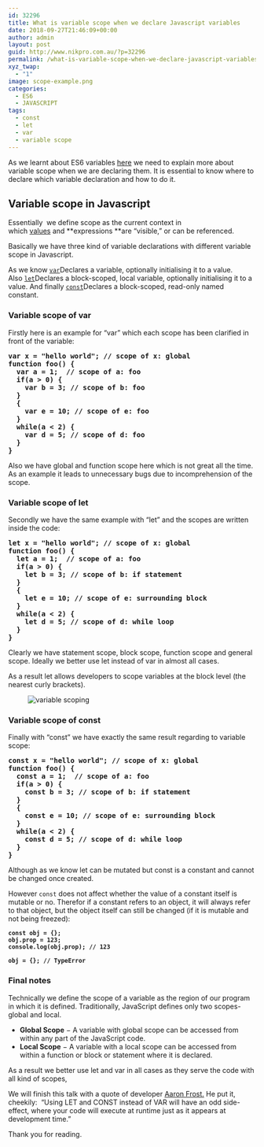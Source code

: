 ```yaml
---
id: 32296
title: What is variable scope when we declare Javascript variables
date: 2018-09-27T21:46:09+00:00
author: admin
layout: post
guid: http://www.nikpro.com.au/?p=32296
permalink: /what-is-variable-scope-when-we-declare-javascript-variables/
xyz_twap:
  - "1"
image: scope-example.png
categories:
  - ES6
  - JAVASCRIPT
tags:
  - const
  - let
  - var
  - variable scope
---
```

As we learnt about ES6 variables [here](http://www.nikpro.com.au/the-differences-between-var-and-let-and-const-in-javascript/) we need to explain more about variable scope when we are declaring them. It is essential to know where to declare which variable declaration and how to do it.

## Variable scope in Javascript

Essentially  we define scope as the current context in which [values](https://developer.mozilla.org/en-US/docs/Glossary/value) and **expressions **are &#8220;visible,&#8221; or can be referenced. 

Basically we have three kind of variable declarations with different variable scope in Javascript.

As we know [`var`](https://developer.mozilla.org/en-US/docs/Web/JavaScript/Reference/Statements/var)Declares a variable, optionally initialising it to a value. Also [`let`](https://developer.mozilla.org/en-US/docs/Web/JavaScript/Reference/Statements/let)Declares a block-scoped, local variable, optionally initialising it to a value. And finally [`const`](https://developer.mozilla.org/en-US/docs/Web/JavaScript/Reference/Statements/const)Declares a block-scoped, read-only named constant.

### Variable scope of var

Firstly here is an example for &#8220;var&#8221; which each scope has been clarified in front of the variable:

<pre class="wp-block-preformatted"><strong>var x = "hello world"; // scope of x: global</strong><br /><strong>function foo() {</strong><br /><strong>  var a = 1;  // scope of a: foo</strong><br /><strong>  if(a > 0) {</strong><br /><strong>    var b = 3; // scope of b: foo</strong><br /><strong>  }</strong><br /><strong>  {</strong><br /><strong>    var e = 10; // scope of e: foo</strong><br /><strong>  }</strong><br /><strong>  while(a &lt; 2) {</strong><br /><strong>    var d = 5; // scope of d: foo</strong><br /><strong>  }</strong><br /><strong>}</strong></pre>

Also we have global and function scope here which is not great all the time. As an example it leads to unnecessary bugs due to incomprehension of the scope.

### Variable scope of let

Secondly we have the same example with &#8220;let&#8221; and the scopes are written inside the code:

<pre class="wp-block-preformatted"><strong>let x = "hello world"; // scope of x: global</strong><br /><strong>function foo() {</strong><br /><strong>  let a = 1;  // scope of a: foo</strong><br /><strong>  if(a > 0) {</strong><br /><strong>    let b = 3; // scope of b: if statement</strong><br /><strong>  }</strong><br /><strong>  {</strong><br /><strong>    let e = 10; // scope of e: surrounding block</strong><br /><strong>  }</strong><br /><strong>  while(a &lt; 2) {</strong><br /><strong>    let d = 5; // scope of d: while loop</strong><br /><strong>  }</strong><br /><strong>}</strong></pre>

Clearly we have statement scope, block scope, function scope and general scope. Ideally we better use let instead of var in almost all cases. 

As a result let allows developers to scope variables at the block level (the nearest curly brackets).<figure class="wp-block-image">

<img src="http://www.nikpro.com.auglobal-scope.png" alt="variable scoping" class="wp-image-32301" srcset="http://testgatsby.localglobal-scope.png 544w, http://testgatsby.localglobal-scope-300x179.png 300w" sizes="(max-width: 544px) 100vw, 544px" /> </figure> 

### Variable scope of const

Finally with &#8220;const&#8221; we have exactly the same result regarding to variable scope:

<pre class="wp-block-preformatted"><strong>const x = "hello world"; // scope of x: global</strong><br /><strong>function foo() {</strong><br /><strong>  const a = 1;  // scope of a: foo</strong><br /><strong>  if(a > 0) {</strong><br /><strong>    const b = 3; // scope of b: if statement</strong><br /><strong>  }</strong><br /><strong>  {</strong><br /><strong>    const e = 10; // scope of e: surrounding block</strong><br /><strong>  }</strong><br /><strong>  while(a &lt; 2) {</strong><br /><strong>    const d = 5; // scope of d: while loop</strong><br /><strong>  }</strong><br /><strong>}</strong></pre>

Although as we know let can be mutated but const is a constant and cannot be changed once created.

However `const` does not affect whether the value of a constant itself is mutable or no. Therefor if a constant refers to an object, it will always refer to that object, but the object itself can still be changed (if it is mutable and not being freezed):

<pre class="wp-block-preformatted"><strong><code>const obj = {};
obj.prop = 123;
console.log(obj.prop); // 123

obj = {}; // TypeError</code></strong></pre>

### Final notes

Technically we define the scope of a variable as the region of our program in which it is defined. Traditionally, JavaScript defines only two scopes-global and local.

  * **Global Scope** − A variable with global scope can be accessed from within any part of the JavaScript code.
  * **Local Scope** − A variable with a local scope can be accessed from within a function or block or statement where it is declared.

As a result we better use let and var in all cases as they serve the code with all kind of scopes,

We will finish this talk with a quote of developer [Aaron Frost.](https://github.com/aaronfrost) He put it, cheekily:  “Using LET and CONST instead of VAR will have an odd side-effect, where your code will execute at runtime just as it appears at development time.”

Thank you for reading.
